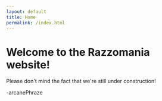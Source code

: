 ```yaml
---
layout: default
title: Home
permalink: /index.html
---
```

# Welcome to the Razzomania website!
Please don't mind the fact that we're still under construction!

-arcanePhraze